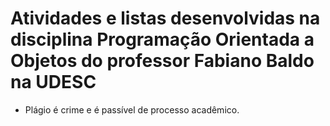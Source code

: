 # Atividades e listas desenvolvidas na disciplina Programação Orientada a Objetos do professor Fabiano Baldo na UDESC 

* Plágio é crime e é passível de processo acadêmico.
